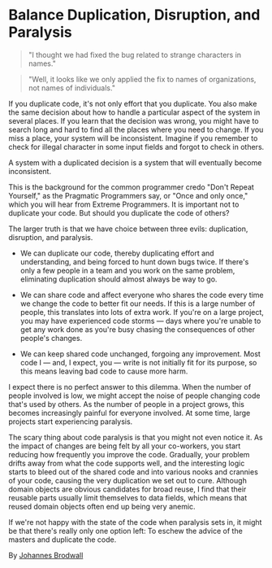 # Balance Duplication, Disruption, and Paralysis

> "I thought we had fixed the bug related to strange characters in names."

> "Well, it looks like we only applied the fix to names of organizations, not names of individuals."

If you duplicate code, it's not only effort that you duplicate. You also make the same decision about how to handle a particular aspect of the system in several places. If you learn that the decision was wrong, you might have to search long and hard to find all the places where you need to change. If you miss a place, your system will be inconsistent. Imagine if you remember to check for illegal character in some input fields and forgot to check in others.

A system with a duplicated decision is a system that will eventually become inconsistent.

This is the background for the common programmer credo "Don't Repeat Yourself," as the Pragmatic Programmers say, or "Once and only once," which you will hear from Extreme Programmers. It is important not to duplicate your code. But should you duplicate the code of others?

The larger truth is that we have choice between three evils: duplication, disruption, and paralysis.

* We can duplicate our code, thereby duplicating effort and understanding, and being forced to hunt down bugs twice. If there's only a few people in a team and you work on the same problem, eliminating duplication should almost always be way to go.

* We can share code and affect everyone who shares the code every time we change the code to better fit our needs. If this is a large number of people, this translates into lots of extra work. If you're on a large project, you may have experienced code storms — days where you're unable to get any work done as you're busy chasing the consequences of other people's changes.

* We can keep shared code unchanged, forgoing any improvement. Most code I — and, I expect, you — write is not initially fit for its purpose, so this means leaving bad code to cause more harm.

I expect there is no perfect answer to this dilemma. When the number of people involved is low, we might accept the noise of people changing code that's used by others. As the number of people in a project grows, this becomes increasingly painful for everyone involved. At some time, large projects start experiencing paralysis.

The scary thing about code paralysis is that you might not even notice it. As the impact of changes are being felt by all your co-workers, you start reducing how frequently you improve the code. Gradually, your problem drifts away from what the code supports well, and the interesting logic starts to bleed out of the shared code and into various nooks and crannies of your code, causing the very duplication we set out to cure. Although domain objects are obvious candidates for broad reuse, I find that their reusable parts usually limit themselves to data fields, which means that reused domain objects often end up being very anemic.

If we're not happy with the state of the code when paralysis sets in, it might be that there's really only one option left: To eschew the advice of the masters and duplicate the code.

By [Johannes Brodwall](http://programmer.97things.oreilly.com/wiki/index.php/Johannes_Brodwall)
